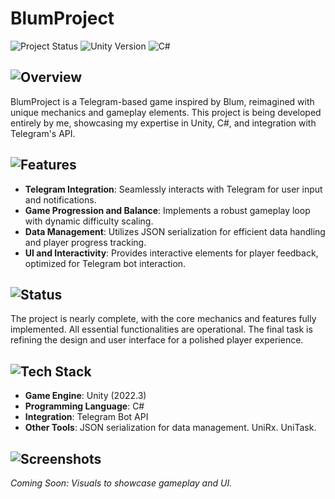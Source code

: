 # BlumProject
![Project Status](https://img.shields.io/badge/status-in%20development-orange)
![Unity Version](https://img.shields.io/badge/unity-2022.3-blue)
![C#](https://img.shields.io/badge/language-C%23-green)

## ![Overview](https://img.shields.io/badge/Overview-lightblue)
BlumProject is a Telegram-based game inspired by Blum, reimagined with unique mechanics and gameplay elements. This project is being developed entirely by me, showcasing my expertise in Unity, C#, and integration with Telegram's API.

## ![Features](https://img.shields.io/badge/Features-yellowgreen)
- **Telegram Integration**: Seamlessly interacts with Telegram for user input and notifications.
- **Game Progression and Balance**: Implements a robust gameplay loop with dynamic difficulty scaling.
- **Data Management**: Utilizes JSON serialization for efficient data handling and player progress tracking.
- **UI and Interactivity**: Provides interactive elements for player feedback, optimized for Telegram bot interaction.

## ![Status](https://img.shields.io/badge/Status-orange)
The project is nearly complete, with the core mechanics and features fully implemented. All essential functionalities are operational. The final task is refining the design and user interface for a polished player experience.

## ![Tech Stack](https://img.shields.io/badge/Tech%20Stack-green) 
- **Game Engine**: Unity (2022.3)
- **Programming Language**: C#
- **Integration**: Telegram Bot API
- **Other Tools**: JSON serialization for data management. UniRx. UniTask.

## ![Screenshots](https://img.shields.io/badge/Screenshots-lightgrey) 
*Coming Soon: Visuals to showcase gameplay and UI.*
